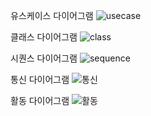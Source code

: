유스케이스 다이어그램
![usecase](https://user-images.githubusercontent.com/73224386/230348829-becb1914-8f4a-4179-b68b-e69a4f491012.PNG)




클래스 다이어그램
![class](https://user-images.githubusercontent.com/73224386/230348849-7fd01e84-f656-4cfe-9482-8768e1ec5479.png)





시퀀스 다이어그램
![sequence](https://user-images.githubusercontent.com/73224386/230348870-3e399bd0-4c99-47a8-a9a3-f9c07ea75a83.png)




통신 다이어그램
![통신](https://user-images.githubusercontent.com/73224386/230348894-a2fdb53c-e677-497e-9a41-9cb169b96ca4.png)







활동 다이어그램
![활동](https://user-images.githubusercontent.com/73224386/230348901-b077e9ec-bb99-4bf3-848b-3bdb0720cec0.png)
